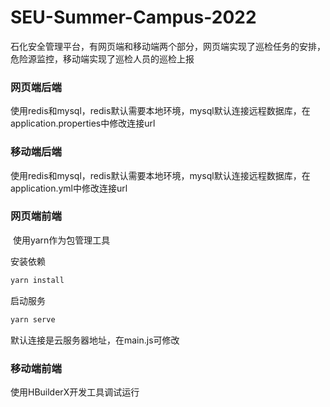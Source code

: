 # SEU-Summer-Campus-2022
石化安全管理平台，有网页端和移动端两个部分，网页端实现了巡检任务的安排，危险源监控，移动端实现了巡检人员的巡检上报

### 网页端后端

​	使用redis和mysql，redis默认需要本地环境，mysql默认连接远程数据库，在application.properties中修改连接url

### 移动端后端

​	使用redis和mysql，redis默认需要本地环境，mysql默认连接远程数据库，在application.yml中修改连接url

### 网页端前端

​	使用yarn作为包管理工具

安装依赖

```powershell
yarn install 
```

启动服务

```powershell
yarn serve 
```

默认连接是云服务器地址，在main.js可修改

### 移动端前端

使用HBuilderX开发工具调试运行

